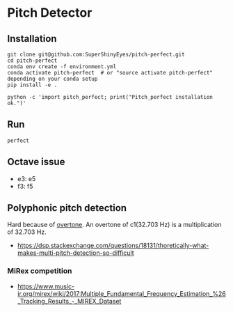 # Pitch Detector

## Installation
```
git clone git@github.com:SuperShinyEyes/pitch-perfect.git
cd pitch-perfect
conda env create -f environment.yml
conda activate pitch-perfect  # or "source activate pitch-perfect" depending on your conda setup
pip install -e .
```

```
python -c 'import pitch_perfect; print("Pitch_perfect installation ok.")'
```

## Run
```
perfect
```

## Octave issue
- e3: e5
- f3: f5

## Polyphonic pitch detection
Hard because of [overtone](https://www.pianonoise.com/Article.overtone-series.htm).
An overtone of c1(32.703 Hz) is a multiplication of 32.703 Hz.

- https://dsp.stackexchange.com/questions/18131/thoretically-what-makes-multi-pitch-detection-so-difficult

### MiRex competition
- https://www.music-ir.org/mirex/wiki/2017:Multiple_Fundamental_Frequency_Estimation_%26_Tracking_Results_-_MIREX_Dataset